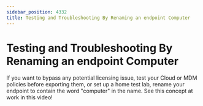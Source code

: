 ```yaml
---
sidebar_position: 4332
title: Testing and Troubleshooting By Renaming an endpoint Computer
---
```


# Testing and Troubleshooting By Renaming an endpoint Computer

If you want to bypass any potential licensing issue, test your Cloud or MDM policies before exporting them, or set up a home test lab, rename your endpoint to contain the word "computer" in the name. See this concept at work in this video!